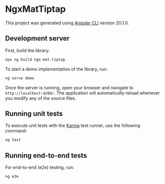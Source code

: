 # NgxMatTiptap

This project was generated using [Angular CLI](https://github.com/angular/angular-cli) version 20.1.0.

## Development server

First, build the library:

```bash
npx ng build ngx-mat-tiptap
```

To start a demo implementation of the library, run:

```bash
ng serve demo
```

Once the server is running, open your browser and navigate to `http://localhost:4200/`. The application will automatically reload whenever you modify any of the source files.

## Running unit tests

To execute unit tests with the [Karma](https://karma-runner.github.io) test runner, use the following command:

```bash
ng test
```

## Running end-to-end tests

For end-to-end (e2e) testing, run:

```bash
ng e2e
```
